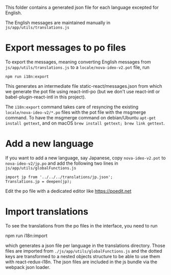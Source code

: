 This folder contains a generated json file for each language excepted for English.

The English messages are maintained manually in
`js/app/utils/translations.js`


# Export messages to po files

To export the messages, meaning converting English messages from
`js/app/utils/translations.js` to a `locale/nova-ideo-v2.pot` file, run

    npm run i18n:export

This generates an intermediate file static-react/messages.json from which we generate the
pot file using react-intl-po (but we don't use react-intl or
babel-plugin-react-intl in this project).

The `i18n:export` command takes care of resyncing the existing `locale/nova-ideo-v2/*.po`
files with the pot file with the msgmerge command.
To have the msgmerge command on debian/Ubuntu `apt-get install gettext`, and on
macOS `brew install gettext; brew link gettext`.


# Add a new language

If you want to add a new language, say Japanese, copy `nova-ideo-v2.pot` to
`nova-ideo-v2/jp.po` and add the following two lines in `js/app/utils/globalFunctions.js`

    import jp from '../../../translations/jp.json';
    Translations.jp = deepen(jp);

Edit the po file with a dedicated editor like https://poedit.net


# Import translations

To see the translations from the po files in the interface, you need to run

   npm run i18n:import

which generates a json file per language in the translations directory.
Those files are imported from `./js/app/utils/globalFunctions.js` and
the dotted keys are transformed to a nested objects structure to be able to
use them with react-redux-i18n.
The json files are included in the js bundle via the webpack json loader.
